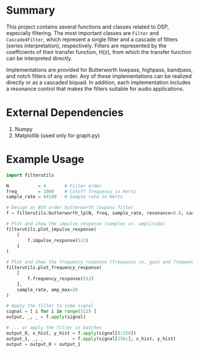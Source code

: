 # Summary
This project contains several functions and classes related to DSP, especially
filtering. The most important classes are `Filter` and `CascadedFilter`, which
represent a single filter and a cascade of filters (series interpretation),
respectively. Filters are represented by the coefficients of their transfer
function, H(z), from which the transfer function can be interpreted directly.

Implementations are provided for Butterworth lowpass, highpass, bandpass,
and notch filters of any order. Any of these implementations can be realized
directly or as a cascaded biquad. In addition, each implementation includes a
resonance control that makes the filters suitable for audio applications.

# External Dependencies
1. Numpy
2. Matplotlib (used only for graph.py)

# Example Usage
```python
import filterutils

N           = 4       # Filter order
freq        = 1000    # Cutoff frequency in Hertz
sample_rate = 44100   # Sample rate in Hertz

# Design an Nth order butterworth lowpass filter
f = filterutils.butterworth_lp(N, freq, sample_rate, resonance=0.0, cascade=False)

# Plot and show the impulse response (samples vs. amplitude)
filterutils.plot_impulse_response(
    [
        f.impulse_response(512)
    ]
)

# Plot and show the frequency response (frequency vs. gain and frequency vs. phase)
filterutils.plot_frequency_response(
    [
        f.frequency_response(512)
    ],
    sample_rate, amp_max=20
)

# Apply the filter to some signal
signal = [ i for i in range(512) ]
output, _, _ = f.apply(signal)

# ... or apply the filter in batches
output_0, x_hist, y_hist = f.apply(signal[0:256])
output_1, _, _           = f.apply(signal[256:], x_hist, y_hist)
output = output_0 + output_1
```
